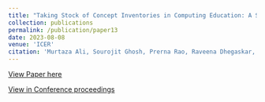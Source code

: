 ```yaml
---
title: "Taking Stock of Concept Inventories in Computing Education: A Systematic Literature Review"
collection: publications
permalink: /publication/paper13
date: 2023-08-08
venue: 'ICER'
citation: 'Murtaza Ali, Sourojit Ghosh, Prerna Rao, Raveena Dhegaskar, Sophia Jawort, Alix Medler, Mengqi Shi and Sayamindu Dasgupta. (2023). Taking Stock of Concept Inventories in Computing Education: A Systematic Literature Review. In Proceedings of the 19th ACM Conference on International Computing Education Research.'
---
```


[View Paper here](http://camps.aptaracorp.com/ACM_PMS/PMS/ACM/ICER23V1/14/38bc1875-03fe-11ee-b37c-16bb50361d1f/OUT/icer23v1-14.html)

[View in Conference proceedings](https://dl.acm.org/doi/10.1145/3600211.3604672)
